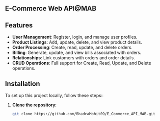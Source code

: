 ## E-Commerce Web API@MAB

## **Features**
- **User Management**: Register, login, and manage user profiles.
- **Product Listings**: Add, update, delete, and view product details.
- **Order Processing**: Create, read, update, and delete orders.
- **Billing**: Generate, update, and view bills associated with orders.
- **Relationships**: Link customers with orders and order details.
- **CRUD Operations**: Full support for Create, Read, Update, and Delete operations.

## **Installation**
To set up this project locally, follow these steps::

1. **Clone the repository**:
   ```bash
   git clone https://github.com/BhadraMohit09/E_Commerce_API_MAB.git
